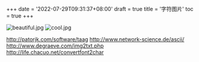 +++
date = '2022-07-29T09:31:37+08:00'
draft = true
title = '字符图片'
toc = true
+++

![beautiful.jpg](https://www.caoyang2002.top/usr/uploads/2023/10/958002088.jpg)
![cool.jpg](https://www.caoyang2002.top/usr/uploads/2023/10/1324992575.jpg)

http://patorjk.com/software/taag
http://www.network-science.de/ascii/
http://www.degraeve.com/img2txt.php
http://life.chacuo.net/convertfont2char
